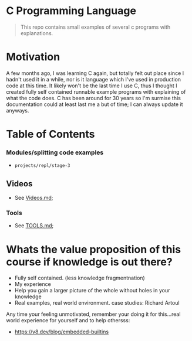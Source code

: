 # C Programming Language
> This repo contains small examples of several c programs with explanations.

# Motivation
A few months ago, I was learning C again, but totally felt out place since I hadn't used it in a while, nor is it
language which I've used in production code at this time. It likely won't be the last time I use C, thus I thought 
I created fully self contained runnable example programs with explaining of what the code does.
C has been around for 30 years so I'm surmise this documentation could at least last me a but of time; I can always update it anyways.


# Table of Contents
### Modules/splitting code examples
- `projects/repl/stage-3`

















## Videos
- See [Videos.md]("../docs/VIDEOS.md");

### Tools
- See [TOOLS.md]("../docs/TOOLS.md");


# Whats the value proposition of this course if knowledge is out there?
- Fully self contained. (less knowledge fragmentnation)
- My experience
- Help you gain a larger picture of the whole without holes in your knowledge
- Real examples, real world environment.
  case studies: Richard Artoul


Any time your feeling unmotivated, remember your doing it for this...real world experience for yourself and to help othersss:
  - https://v8.dev/blog/embedded-builtins
